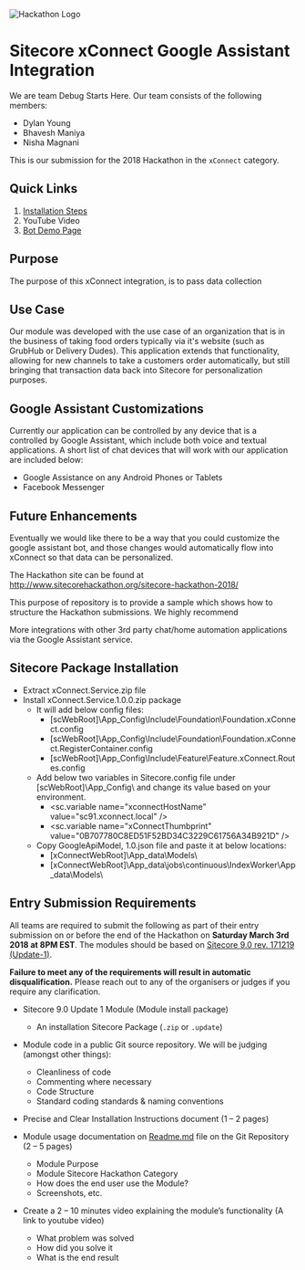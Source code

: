 ![Hackathon Logo](documentation/images/hackathon.png?raw=true "Hackathon Logo")

# Sitecore xConnect Google Assistant Integration

We are team Debug Starts Here.  Our team consists of the following members:

- Dylan Young
- Bhavesh Maniya
- Nisha Magnani

This is our submission for the 2018 Hackathon in the `xConnect` category.

## Quick Links

1. [Installation Steps](/documentation/Readme.md)
2. YouTube Video
3. [Bot Demo Page](https://bot.dialogflow.com/823e37ff-493e-4757-ad82-d59916e99e55)

## Purpose

The purpose of this xConnect integration, is to pass data collection

## Use Case

Our module was developed with the use case of an organization that is in the business of taking food orders typically via it's website (such as GrubHub or Delivery Dudes).  This application extends that functionality, allowing for new channels to take a customers order automatically, but still bringing that transaction data back into Sitecore for personalization purposes.

## Google Assistant Customizations

Currently our application can be controlled by any device that is a controlled by Google Assistant, which include both voice and textual applications.  A short list of chat devices that will work with our application are included below:

 - Google Assistance on any Android Phones or Tablets
 - Facebook Messenger

## Future Enhancements

Eventually we would like there to be a way that you could customize the google assistant bot, and those changes would automatically flow into xConnect so that data can be personalized.

The Hackathon site can be found at http://www.sitecorehackathon.org/sitecore-hackathon-2018/

This purpose of repository is to provide a sample which shows how to structure the Hackathon submissions. We highly recommend

More integrations with other 3rd party chat/home automation applications via the Google Assistant service.

## Sitecore Package Installation

- Extract xConnect.Service.zip file
- Install xConnect.Service.1.0.0.zip package
  - It will add below config files:
    - [scWebRoot]\App_Config\Include\Foundation\Foundation.xConnect.config
    - [scWebRoot]\App_Config\Include\Foundation\Foundation.xConnect.RegisterContainer.config
    - [scWebRoot]\App_Config\Include\Feature\Feature.xConnect.Routes.config
  - Add below two variables in Sitecore.config file under [scWebRoot]\App_Config\ and change its value based on your environment.
    - <sc.variable name="xconnectHostName" value="sc91.xconnect.local" />
    - <sc.variable name="xConnectThumbprint" value="0B707780C8ED51F52BD34C3229C61756A34B921D" />
  - Copy GoogleApiModel, 1.0.json file and paste it at below locations:
    - [xConnectWebRoot]\App_data\Models\
    - [xConnectWebRoot]\App_data\jobs\continuous\IndexWorker\App_data\Models\


## Entry Submission Requirements 

All teams are required to submit the following as part of their entry submission on or before the end of the Hackathon on **Saturday March 3rd 2018 at 8PM EST**. The modules should be based on [Sitecore 9.0 rev. 171219 (Update-1)](https://dev.sitecore.net/Downloads/Sitecore_Experience_Platform/90/Sitecore_Experience_Platform_90_Update1.aspx).

**Failure to meet any of the requirements will result in automatic disqualification.** Please reach out to any of the organisers or judges if you require any clarification.

- Sitecore 9.0 Update 1 Module (Module install package)
   - An installation Sitecore Package (`.zip` or `.update`)

- Module code in a public Git source repository. We will be judging (amongst other things):
  - Cleanliness of code
  - Commenting where necessary
  - Code Structure
  - Standard coding standards & naming conventions

- Precise and Clear Installation Instructions document (1 – 2 pages)
- Module usage documentation on [Readme.md](documentation) file on the Git Repository (2 – 5 pages)
  - Module Purpose
  - Module Sitecore Hackathon Category
  - How does the end user use the Module?
  - Screenshots, etc.

- Create a 2 – 10 minutes video explaining the module’s functionality (A link to youtube video)

  - What problem was solved
  - How did you solve it
  - What is the end result
